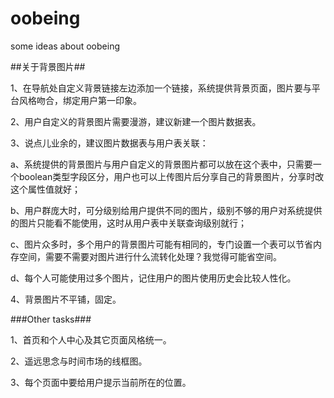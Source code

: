 oobeing
=======

some ideas about oobeing

##关于背景图片##


1、在导航处自定义背景链接左边添加一个链接，系统提供背景页面，图片要与平台风格吻合，绑定用户第一印象。


2、用户自定义的背景图片需要漫游，建议新建一个图片数据表。


3、说点儿业余的，建议图片数据表与用户表关联：


a、系统提供的背景图片与用户自定义的背景图片都可以放在这个表中，只需要一个boolean类型字段区分，用户也可以上传图片后分享自己的背景图片，分享时改这个属性值就好； 

b、用户群庞大时，可分级别给用户提供不同的图片，级别不够的用户对系统提供的图片只能看不能使用，这时从用户表中关联查询级别就行； 

c、图片众多时，多个用户的背景图片可能有相同的，专门设置一个表可以节省内存空间，需要不需要对图片进行什么流转化处理？我觉得可能省空间。 

d、每个人可能使用过多个图片，记住用户的图片使用历史会比较人性化。


4、背景图片不平铺，固定。


###Other tasks###

1、首页和个人中心及其它页面风格统一。


2、遥远思念与时间市场的线框图。


3、每个页面中要给用户提示当前所在的位置。

